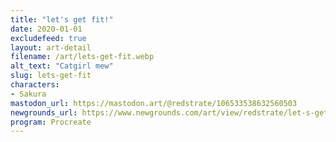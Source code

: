 ```yaml
---
title: "let's get fit!"
date: 2020-01-01
excludefeed: true
layout: art-detail
filename: /art/lets-get-fit.webp
alt_text: "Catgirl mew"
slug: lets-get-fit
characters:
- Sakura
mastodon_url: https://mastodon.art/@redstrate/106533538632560503
newgrounds_url: https://www.newgrounds.com/art/view/redstrate/let-s-get-fit
program: Procreate
---
```

